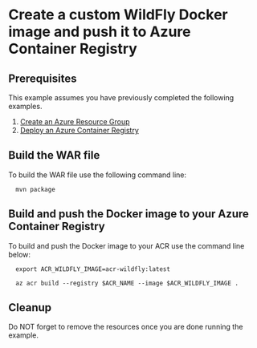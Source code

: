 
# Create a custom WildFly Docker image and push it to Azure Container Registry

## Prerequisites

This example assumes you have previously completed the following examples.

1. [Create an Azure Resource Group](../../group/create/)
1. [Deploy an Azure Container Registry](../create/)

## Build the WAR file

To build the WAR file use the following command line:

```shell
  mvn package
```

## Build and push the Docker image to your Azure Container Registry

To build and push the Docker image to your ACR use the command line below:

```shell
  export ACR_WILDFLY_IMAGE=acr-wildfly:latest

  az acr build --registry $ACR_NAME --image $ACR_WILDFLY_IMAGE .
```

## Cleanup

Do NOT forget to remove the resources once you are done running the example.
